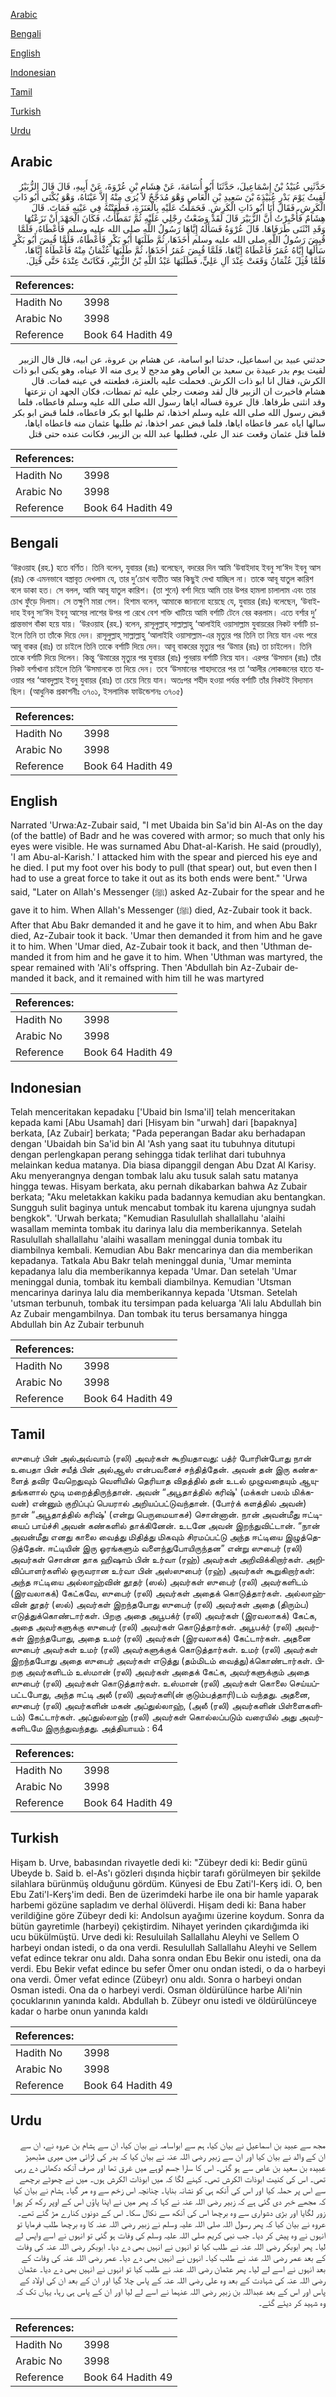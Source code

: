 [Arabic](#arabic)

[Bengali](#bengali)

[English](#english)

[Indonesian](#indonesian)

[Tamil](#tamil)

[Turkish](#turkish)

[Urdu](#urdu)

## Arabic


<div dir="rtl" lang="ar" style={{fontSize:'larger',backgroundColor:'#f8f9fa',padding:20}}>
حَدَّثَنِي عُبَيْدُ بْنُ إِسْمَاعِيلَ، حَدَّثَنَا أَبُو أُسَامَةَ، عَنْ هِشَامِ بْنِ عُرْوَةَ، عَنْ أَبِيهِ، قَالَ قَالَ الزُّبَيْرُ لَقِيتُ يَوْمَ بَدْرٍ عُبَيْدَةَ بْنَ سَعِيدِ بْنِ الْعَاصِ وَهْوَ مُدَجَّجٌ لاَ يُرَى مِنْهُ إِلاَّ عَيْنَاهُ، وَهْوَ يُكْنَى أَبُو ذَاتِ الْكَرِشِ، فَقَالَ أَنَا أَبُو ذَاتِ الْكَرِشِ‏.‏ فَحَمَلْتُ عَلَيْهِ بِالْعَنَزَةِ، فَطَعَنْتُهُ فِي عَيْنِهِ فَمَاتَ‏.‏ قَالَ هِشَامٌ فَأُخْبِرْتُ أَنَّ الزُّبَيْرَ قَالَ لَقَدْ وَضَعْتُ رِجْلِي عَلَيْهِ ثُمَّ تَمَطَّأْتُ، فَكَانَ الْجَهْدَ أَنْ نَزَعْتُهَا وَقَدِ انْثَنَى طَرَفَاهَا‏.‏ قَالَ عُرْوَةُ فَسَأَلَهُ إِيَّاهَا رَسُولُ اللَّهِ صلى الله عليه وسلم فَأَعْطَاهُ، فَلَمَّا قُبِضَ رَسُولُ اللَّهِ صلى الله عليه وسلم أَخَذَهَا، ثُمَّ طَلَبَهَا أَبُو بَكْرٍ فَأَعْطَاهُ، فَلَمَّا قُبِضَ أَبُو بَكْرٍ سَأَلَهَا إِيَّاهُ عُمَرُ فَأَعْطَاهُ إِيَّاهَا، فَلَمَّا قُبِضَ عُمَرُ أَخَذَهَا، ثُمَّ طَلَبَهَا عُثْمَانُ مِنْهُ فَأَعْطَاهُ إِيَّاهَا، فَلَمَّا قُتِلَ عُثْمَانُ وَقَعَتْ عِنْدَ آلِ عَلِيٍّ، فَطَلَبَهَا عَبْدُ اللَّهِ بْنُ الزُّبَيْرِ، فَكَانَتْ عِنْدَهُ حَتَّى قُتِلَ‏.‏
</div>
<div style={{backgroundColor:'#f8f9fa',padding:20, marginBottom: 10}}><table> <thead> <tr> <th>References:</th> <th></th> </tr> </thead> <tbody><tr><td>Hadith No</td><td>3998</td></tr><tr><td>Arabic No</td><td>3998</td></tr><tr><td>Reference</td><td>Book 64 Hadith 49</td></tr></tbody></table></div>


<div dir="rtl" lang="ar" style={{fontSize:'larger',backgroundColor:'#f8f9fa',padding:20}}>
حدثني عبيد بن اسماعيل، حدثنا ابو اسامة، عن هشام بن عروة، عن ابيه، قال قال الزبير لقيت يوم بدر عبيدة بن سعيد بن العاص وهو مدجج لا يرى منه الا عيناه، وهو يكنى ابو ذات الكرش، فقال انا ابو ذات الكرش. فحملت عليه بالعنزة، فطعنته في عينه فمات. قال هشام فاخبرت ان الزبير قال لقد وضعت رجلي عليه ثم تمطات، فكان الجهد ان نزعتها وقد انثنى طرفاها. قال عروة فساله اياها رسول الله صلى الله عليه وسلم فاعطاه، فلما قبض رسول الله صلى الله عليه وسلم اخذها، ثم طلبها ابو بكر فاعطاه، فلما قبض ابو بكر سالها اياه عمر فاعطاه اياها، فلما قبض عمر اخذها، ثم طلبها عثمان منه فاعطاه اياها، فلما قتل عثمان وقعت عند ال علي، فطلبها عبد الله بن الزبير، فكانت عنده حتى قتل
</div>
<div style={{backgroundColor:'#f8f9fa',padding:20, marginBottom: 10}}><table> <thead> <tr> <th>References:</th> <th></th> </tr> </thead> <tbody><tr><td>Hadith No</td><td>3998</td></tr><tr><td>Arabic No</td><td>3998</td></tr><tr><td>Reference</td><td>Book 64 Hadith 49</td></tr></tbody></table></div>

## Bengali


<div dir="ltr" lang="bn" style={{fontSize:'larger',backgroundColor:'#f8f9fa',padding:20}}>
‘উরওয়াহ (রহ.) হতে বর্ণিত। তিনি বলেন, যুবায়র (রাঃ) বলেছেন, বদরের দিন আমি ‘উবাইদাহ ইবনু সা‘ঈদ ইবনু আস (রাঃ) কে এমনভাবে বস্ত্রাবৃত দেখলাম যে, তার দু’চোখ ব্যতীত আর কিছুই দেখা যাচ্ছিল না। তাকে আবূ যাতুল কারিশ বলে ডাকা হত। সে বলল, আমি আবূ যাতুল কারিশ। (তা শুনে) বর্শা দিয়ে আমি তার উপর হামলা চালালাম এবং তার চোখ ফুঁড়ে দিলাম। সে তক্ষুণি মারা গেল। হিশাম বলেন, আমাকে জানানো হয়েছে যে, যুবায়র (রাঃ) বলেছেন, ‘উবাইদাহ ইবনু সা‘ঈদ ইবনু আসের লাশের উপর পা রেখে বেশ শক্তি খাটিয়ে আমি বর্শাটি টেনে বের করলাম। এতে বর্শার দু’ প্রান্তভাগ বাঁকা হয়ে যায়। ‘উরওয়াহ (রহ.) বলেন, রাসূলুল্লাহ্ সাল্লাল্লাহু ‘আলাইহি ওয়াসাল্লাম যুবায়রের নিকট বর্শাটি চাইলে তিনি তা তাঁকে দিয়ে দেন। রাসূলুল্লাহ্ সাল্লাল্লাহু ‘আলাইহি ওয়াসাল্লাম-এর মৃত্যুর পর তিনি তা নিয়ে যান এবং পরে আবূ বাকর (রাঃ) তা চাইলে তিনি তাকে বর্শাটি দিয়ে দেন। আবূ বাকরের মৃত্যুর পর ‘উমার (রাঃ) তা চাইলেন। তিনি তাকে বর্শাটি দিয়ে দিলেন। কিন্তু ‘উমারের মৃত্যুর পর যুবায়র (রাঃ) পুনরায় বর্শাটি নিয়ে যান। এরপর ‘উসমান (রাঃ) তাঁর নিকট বর্শাখানা চাইলে তিনি ‘উসমানকে তা দিয়ে দেন। তবে ‘উসমানের শাহাদতের পর তা ‘আলীর লোকজনের হাতে যাওয়ার পর ‘আবদুল্লাহ ইবনু যুবায়র (রাঃ) তা চেয়ে নিয়ে যান। অতঃপর শহীদ হওয়া পর্যন্ত বর্শাটি তাঁর নিকটই বিদ্যমান ছিল। (আধুনিক প্রকাশনীঃ ৩৭০১, ইসলামিক ফাউন্ডেশনঃ ৩৭০৫)
</div>
<div style={{backgroundColor:'#f8f9fa',padding:20, marginBottom: 10}}><table> <thead> <tr> <th>References:</th> <th></th> </tr> </thead> <tbody><tr><td>Hadith No</td><td>3998</td></tr><tr><td>Arabic No</td><td>3998</td></tr><tr><td>Reference</td><td>Book 64 Hadith 49</td></tr></tbody></table></div>

## English


<div dir="ltr" lang="en" style={{fontSize:'larger',backgroundColor:'#f8f9fa',padding:20}}>
Narrated 'Urwa:Az-Zubair said, "I met Ubaida bin Sa'id bin Al-As on the day (of the battle) of Badr and he was covered with armor; so much that only his eyes were visible. He was surnamed Abu Dhat-al-Karish. He said (proudly), 'I am Abu-al-Karish.' I attacked him with the spear and pierced his eye and he died. I put my foot over his body to pull (that spear) out, but even then I had to use a great force to take it out as its both ends were bent." 'Urwa said, "Later on Allah's Messenger (ﷺ) asked Az-Zubair for the spear and he gave it to him. When Allah's Messenger (ﷺ) died, Az-Zubair took it back. After that Abu Bakr demanded it and he gave it to him, and when Abu Bakr died, Az-Zubair took it back. 'Umar then demanded it from him and he gave it to him. When 'Umar died, Az-Zubair took it back, and then 'Uthman demanded it from him and he gave it to him. When 'Uthman was martyred, the spear remained with 'Ali's offspring. Then 'Abdullah bin Az-Zubair demanded it back, and it remained with him till he was martyred
</div>
<div style={{backgroundColor:'#f8f9fa',padding:20, marginBottom: 10}}><table> <thead> <tr> <th>References:</th> <th></th> </tr> </thead> <tbody><tr><td>Hadith No</td><td>3998</td></tr><tr><td>Arabic No</td><td>3998</td></tr><tr><td>Reference</td><td>Book 64 Hadith 49</td></tr></tbody></table></div>

## Indonesian


<div dir="ltr" lang="id" style={{fontSize:'larger',backgroundColor:'#f8f9fa',padding:20}}>
Telah menceritakan kepadaku ['Ubaid bin Isma'il] telah menceritakan kepada kami [Abu Usamah] dari [Hisyam bin "urwah] dari [bapaknya] berkata, [Az Zubair] berkata; "Pada peperangan Badar aku berhadapan dengan 'Ubaidah bin Sa'id bin Al 'Ash yang saat itu tubuhnya ditutupi dengan perlengkapan perang sehingga tidak terlihat dari tubuhnya melainkan kedua matanya. Dia biasa dipanggil dengan Abu Dzat Al Karisy. Aku menyerangnya dengan tombak lalu aku tusuk salah satu matanya hingga tewas. Hisyam berkata, aku pernah dikabarkan bahwa Az Zubair berkata; "Aku meletakkan kakiku pada badannya kemudian aku bentangkan. Sungguh sulit baginya untuk mencabut tombak itu karena ujungnya sudah bengkok". 'Urwah berkata; "Kemudian Rasulullah shallallahu 'alaihi wasallam meminta tombak itu darinya lalu dia memberikannya. Setelah Rasulullah shallallahu 'alaihi wasallam meninggal dunia tombak itu diambilnya kembali. Kemudian Abu Bakr mencarinya dan dia memberikan kepadanya. Tatkala Abu Bakr telah meninggal dunia, 'Umar meminta kepadanya lalu dia memberikannya kepada 'Umar. Dan setelah 'Umar meninggal dunia, tombak itu kembali diambilnya. Kemudian 'Utsman mencarinya darinya lalu dia memberikannya kepada 'Utsman. Setelah 'utsman terbunuh, tombak itu tersimpan pada keluarga 'Ali lalu Abdullah bin Az Zubair mengambilnya. Dan tombak itu terus bersamanya hingga Abdullah bin Az Zubair terbunuh
</div>
<div style={{backgroundColor:'#f8f9fa',padding:20, marginBottom: 10}}><table> <thead> <tr> <th>References:</th> <th></th> </tr> </thead> <tbody><tr><td>Hadith No</td><td>3998</td></tr><tr><td>Arabic No</td><td>3998</td></tr><tr><td>Reference</td><td>Book 64 Hadith 49</td></tr></tbody></table></div>

## Tamil


<div dir="ltr" lang="ta" style={{fontSize:'larger',backgroundColor:'#f8f9fa',padding:20}}>
ஸுபைர் பின் அல்அவ்வாம் (ரலி) அவர்கள் கூறியதாவது: பத்ர் போரின்போது நான் உபைதா பின் சயீத் பின் அல்ஆஸ் என்பவனைச் சந்தித்தேன். அவன் தன் இரு கண்களைத் தவிர வேறெதுவும் வெளியில் தெரியாத விதத்தில் தன் உடல் முழுவதையும் ஆயுதங்களால் மூடி மறைத்திருந்தான். அவன் “அபூதாத்தில் கரிஷ்' (மக்கள் பலம் மிக்கவன்) என்னும் குறிப்புப் பெயரால் அறியப்பட்டுவந்தான். (போர்க் களத்தில் அவன்) நான் “அபூதாத்தில் கரிஷ்' (என்று பெருமையாகச்) சொன்னான். நான் அவன்மீது ஈட்டியைப் பாய்ச்சி அவன் கண்களில் தாக்கினேன். உடனே அவன் இறந்துவிட்டான். “நான் அவன்மீது எனது காலை வைத்து மிதித்து மிகவும் சிரமப்பட்டு அந்த ஈட்டியை இழுத்தெடுத்தேன். ஈட்டியின் இரு ஓரங்களும் வளைந்துபோயிருந்தன” என்று ஸுபைர் (ரலி) அவர்கள் சொன்ன தாக ஹிஷாம் பின் உர்வா (ரஹ்) அவர்கள் அறிவிக்கிறார்கள். அறிவிப்பாளர்களில் ஒருவரான உர்வா பின் அஸ்ஸுபைர் (ரஹ்) அவர்கள் கூறுகிறார்கள்: அந்த ஈட்டியை அல்லாஹ்வின் தூதர் (ஸல்) அவர்கள் ஸுபைர் (ரலி) அவர்களிடம் (இரவலாகக்) கேட்கவே, ஸுபைர் (ரலி) அவர்கள் அதைக் கொடுத்தார்கள். அல்லாஹ்வின் தூதர் (ஸல்) அவர்கள் இறந்தபோது ஸுபைர் (ரலி) அவர்கள் அதை (திரும்ப) எடுத்துக்கொண்டார்கள். பிறகு அதை அபூபக்ர் (ரலி) அவர்கள் (இரவலாகக்) கேட்க, அதை அவர்களுக்கு ஸுபைர் (ரலி) அவர்கள் கொடுத்தார்கள். அபூபக்ர் (ரலி) அவர்கள் இறந்தபோது, அதை உமர் (ரலி) அவர்கள் (இரவலாகக்) கேட்டார்கள். அதனை ஸுபைர் அவர்கள் உமர் (ரலி) அவர்களுக்குக் கொடுத்தார்கள். உமர் (ரலி) அவர்கள் இறந்தபோது அதை ஸுபைர் அவர்கள் எடுத்து (தம்மிடம் வைத்து)க்கொண்டார்கள். பிறகு அவர்களிடம் உஸ்மான் (ரலி) அவர்கள் அதைக் கேட்க, அவர்களுக்கும் அதை ஸுபைர் (ரலி) அவர்கள் கொடுத்தார்கள். உஸ்மான் (ரலி) அவர்கள் கொலை செய்யப்பட்டபோது, அந்த ஈட்டி அலீ (ரலி) அவர்களி(ன் குடும்பத்தாரி)டம் வந்தது. அதனை, ஸுபைர் (ரலி) அவர்களின் மகன் அப்துல்லாஹ், (அலீ (ரலி) அவர்களின் பிள்ளைகளிடம்) கேட்டார்கள். அப்துல்லாஹ் (ரலி) அவர்கள் கொல்லப்படும் வரையில் அது அவர்களிடமே இருந்துவந்தது. அத்தியாயம் : 64
</div>
<div style={{backgroundColor:'#f8f9fa',padding:20, marginBottom: 10}}><table> <thead> <tr> <th>References:</th> <th></th> </tr> </thead> <tbody><tr><td>Hadith No</td><td>3998</td></tr><tr><td>Arabic No</td><td>3998</td></tr><tr><td>Reference</td><td>Book 64 Hadith 49</td></tr></tbody></table></div>

## Turkish


<div dir="ltr" lang="tr" style={{fontSize:'larger',backgroundColor:'#f8f9fa',padding:20}}>
Hişam b. Urve, babasından rivayetle dedi ki: "Zübeyr dedi ki: Bedir günü Ubeyde b. Said b. el-As'ı gözleri dışında hiçbir tarafı görülmeyen bir şekilde silahlara bürünmüş olduğunu gördüm. Künyesi de Ebu Zati'l-Kerş idi. O, ben Ebu Zati'l-Kerş'im dedi. Ben de üzerimdeki harbe ile ona bir hamle yaparak harbemi gözüne sapladım ve derhal ölüverdi. Hişam dedi ki: Bana haber verildiğine göre Zübeyr dedi ki: Andolsun ayağımı üzerine koydum. Sonra da bütün gayretimle (harbeyi) çekiştirdim. Nihayet yerinden çıkardığımda iki ucu bükülmüştü. Urve dedi ki: Resuluilah Sallallahu Aleyhi ve Sellem O harbeyi ondan istedi, o da ona verdi. Resulullah Sallallahu Aleyhi ve Sellem vefat edince tekrar onu aldı. Daha sonra ondan Ebu Bekir onu istedi, ona da verdi. Ebu Bekir vefat edince bu sefer Ömer onu ondan istedi, o da o harbeyi ona verdi. Ömer vefat edince (Zübeyr) onu aldı. Sonra o harbeyi ondan Osman istedi. Ona da o harbeyi verdi. Osman öldürülünce harbe Ali'nin çocuklarının yanında kaldı. Abdullah b. Zübeyr onu istedi ve öldürülünceye kadar o harbe onun yanında kaldı
</div>
<div style={{backgroundColor:'#f8f9fa',padding:20, marginBottom: 10}}><table> <thead> <tr> <th>References:</th> <th></th> </tr> </thead> <tbody><tr><td>Hadith No</td><td>3998</td></tr><tr><td>Arabic No</td><td>3998</td></tr><tr><td>Reference</td><td>Book 64 Hadith 49</td></tr></tbody></table></div>

## Urdu


<div dir="rtl" lang="ur" style={{fontSize:'larger',backgroundColor:'#f8f9fa',padding:20}}>
مجھ سے عبید بن اسماعیل نے بیان کیا، ہم سے ابواسامہ نے بیان کیا، ان سے ہشام بن عروہ نے، ان سے ان کے والد نے بیان کیا اور ان سے زبیر رضی اللہ عنہ نے بیان کیا کہ بدر کی لڑائی میں میری مڈبھیڑ عبیدہ بن سعید بن عاص سے ہو گئی۔ اس کا سارا جسم لوہے میں غرق تھا اور صرف آنکھ دکھائی دے رہی تھی۔ اس کی کنیت ابوذات الکرش تھی۔ کہنے لگا کہ میں ابوذات الکرش ہوں۔ میں نے چھوٹے برچھے سے اس پر حملہ کیا اور اس کی آنکھ ہی کو نشانہ بنایا۔ چنانچہ اس زخم سے وہ مر گیا۔ ہشام نے بیان کیا کہ مجھے خبر دی گئی ہے کہ زبیر رضی اللہ عنہ نے کہا کہ پھر میں نے اپنا پاؤں اس کے اوپر رکھ کر پورا زور لگایا اور بڑی دشواری سے وہ برچھا اس کی آنکھ سے نکال سکا۔ اس کے دونوں کنارے مڑ گئے تھے۔ عروہ نے بیان کیا کہ پھر رسول اللہ صلی اللہ علیہ وسلم نے زبیر رضی اللہ عنہ کا وہ برچھا طلب فرمایا تو انہوں نے وہ پیش کر دیا۔ جب نبی کریم صلی اللہ علیہ وسلم کی وفات ہو گئی تو انہوں نے اسے واپس لے لیا۔ پھر ابوبکر رضی اللہ عنہ نے طلب کیا تو انہوں نے انہیں بھی دے دیا۔ ابوبکر رضی اللہ عنہ کی وفات کے بعد عمر رضی اللہ عنہ نے طلب کیا۔ انہوں نے انہیں بھی دے دیا۔ عمر رضی اللہ عنہ کی وفات کے بعد انہوں نے اسے لے لیا۔ پھر عثمان رضی اللہ عنہ نے طلب کیا تو انہوں نے انہیں بھی دے دیا۔ عثمان رضی اللہ عنہ کی شہادت کے بعد وہ علی رضی اللہ عنہ کے پاس چلا گیا اور ان کے بعد ان کی اولاد کے پاس اور اس کے بعد عبداللہ بن زبیر رضی اللہ عنہما نے اسے لے لیا اور ان کے پاس ہی رہا، یہاں تک کہ وہ شہید کر دیئے گئے۔
</div>
<div style={{backgroundColor:'#f8f9fa',padding:20, marginBottom: 10}}><table> <thead> <tr> <th>References:</th> <th></th> </tr> </thead> <tbody><tr><td>Hadith No</td><td>3998</td></tr><tr><td>Arabic No</td><td>3998</td></tr><tr><td>Reference</td><td>Book 64 Hadith 49</td></tr></tbody></table></div>